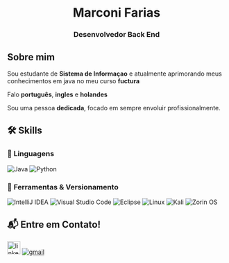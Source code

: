 <h1 align="center">Marconi Farias</h1>
<h3 align="center">Desenvolvedor Back End</h3>

## Sobre mim  

Sou estudante de **Sistema de Informaçao** e atualmente aprimorando meus conhecimentos em java no meu curso **fuctura**

Falo **português**, **ingles** e **holandes**

Sou uma pessoa **dedicada**, focado em sempre envoluir profissionalmente.

## 🛠 Skills

### 🔹 **Linguagens**

![Java](https://img.shields.io/badge/java-%23ED8B00.svg?style=for-the-badge&logo=openjdk&logoColor=white)
![Python](https://img.shields.io/badge/python-3670A0?style=for-the-badge&logo=python&logoColor=ffdd54)



### 🔹 **Ferramentas & Versionamento**

![IntelliJ IDEA](https://img.shields.io/badge/IntelliJIDEA-000000.svg?style=for-the-badge&logo=intellij-idea&logoColor=white)
![Visual Studio Code](https://img.shields.io/badge/Visual%20Studio%20Code-0078d7.svg?style=for-the-badge&logo=visual-studio-code&logoColor=white)
![Eclipse](https://img.shields.io/badge/Eclipse-FE7A16.svg?style=for-the-badge&logo=Eclipse&logoColor=white)
![Linux](https://img.shields.io/badge/Linux-FCC624?style=for-the-badge&logo=linux&logoColor=black)
![Kali](https://img.shields.io/badge/Kali-268BEE?style=for-the-badge&logo=kalilinux&logoColor=white)
![Zorin OS](https://img.shields.io/badge/-Zorin%20OS-%2310AAEB?style=for-the-badge&logo=zorin&logoColor=white)

## 📬 **Entre em Contato!**
[<img src='https://img.shields.io/badge/LinkedIn-0077B5?style=for-the-badge&logo=linkedin&logoColor=white' alt='linkedin' height='30'>](www.linkedin.com/in/marconi-farias-242933359)
[<img src='https://img.shields.io/badge/Gmail-EA4335?logo=gmail&logoColor=white&style=for-the-badge' alt='gmail'>](marconifariasdev@gmail.com)
